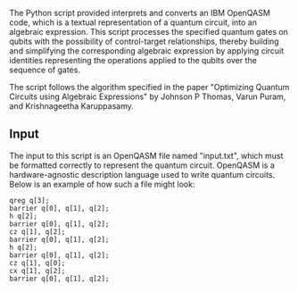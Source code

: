 The Python script provided interprets and converts an IBM OpenQASM code, which is a textual representation of a quantum circuit, into an algebraic expression. This script processes the specified quantum gates on qubits with the possibility of control-target relationships, thereby building and simplifying the corresponding algebraic expression by applying circuit identities representing the operations applied to the qubits over the sequence of gates.

The script follows the algorithm specified in the paper "Optimizing Quantum Circuits using Algebraic Expressions" by Johnson P Thomas, Varun Puram, and Krishnageetha Karuppasamy.

## Input

The input to this script is an OpenQASM file named "input.txt", which must be formatted correctly to represent the quantum circuit. OpenQASM is a hardware-agnostic description language used to write quantum circuits. Below is an example of how such a file might look:

```qasm
qreg q[3];
barrier q[0], q[1], q[2];
h q[2];
barrier q[0], q[1], q[2];
cz q[1], q[2];
barrier q[0], q[1], q[2];
h q[2];
barrier q[0], q[1], q[2];
cz q[1], q[0];
cx q[1], q[2];
barrier q[0], q[1], q[2];
```
